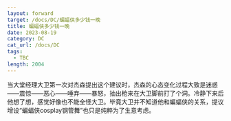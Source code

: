 ```yaml
---
layout: forward
target: /docs/DC/蝙蝠侠多少钱一晚
title: 蝙蝠侠多少钱一晚
date: 2023-08-19
category: DC
cat_url: /docs/DC
tags: 
  - TBC
length: 2004
---
```


当大堂经理大卫第一次对杰森提出这个建议时，杰森的心态变化过程大致是迷惑——震惊——恶心——唾弃——暴怒，抽出枪来在大卫脚前打了个洞。冷静下来后他想了想，感觉好像也不能全怪大卫。毕竟大卫并不知道他和蝙蝠侠的关系，提议增设“蝙蝠侠cosplay钢管舞”也只是纯粹为了生意考虑。
